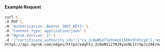 <!-- Code generated for API Clients. DO NOT EDIT. -->

#### Example Request

```bash
curl \
-X PUT \
-H "Authorization: Bearer {API_KEY}" \
-H "Content-Type: application/json" \
-H "Ngrok-Version: 2" \
-d '{"certificate_authority_ids":["ca_2c8wNS47leYnmcEl5ERc9lKtcyE"],"enabled":true}' \
https://api.ngrok.com/edges/https/edghts_2c8wNSi27NJ9yazNL1trXpJc2A8/mutual_tls
```
